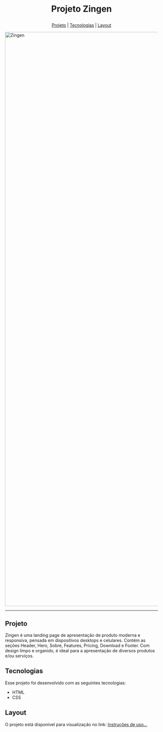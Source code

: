 # <p align="center">Projeto Zingen</p>

<p align="center">
  <a href="#projeto">Projeto</a>  |  
  <a href="#tecnologias">Tecnologias</a>  |  
  <a href="#layout">Layout</a>
</p>

<img width="3780" height="1890" alt="Zingen" src="https://github.com/user-attachments/assets/b68e034d-2a5d-4e0e-b1ad-fc12fc67af5b" />

---

## Projeto
Zingen é uma landing page de apresentação de produto moderna e responsiva, pensada em dispositivos desktops e celulares. Contém as seções Header, Hero, Sobre, Features, Pricing, Download e Footer. Com design limpo e organido, é ideal para a apresentação de diversos produtos e/ou serviços.

## Tecnologias
Esse projeto foi desenvolvido com as seguintes tecnologias:
* HTML
* CSS

## Layout
O projeto está disponível para visualização no link:
[Instruções de uso...](https://luigii07.github.io/PROJETO-ZINGEN/)
